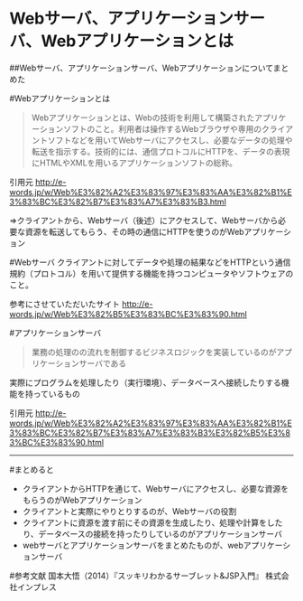 # Webサーバ、アプリケーションサーバ、Webアプリケーションとは


##Webサーバ、アプリケーションサーバ、Webアプリケーションについてまとめた

#Webアプリケーションとは


>Webアプリケーションとは、Webの技術を利用して構築されたアプリケーションソフトのこと。利用者は操作するWebブラウザや専用のクライアントソフトなどを用いてWebサーバにアクセスし、必要なデータの処理や転送を指示する。技術的には、通信プロトコルにHTTPを、データの表現にHTMLやXMLを用いるアプリケーションソフトの総称。

引用元
http://e-words.jp/w/Web%E3%82%A2%E3%83%97%E3%83%AA%E3%82%B1%E3%83%BC%E3%82%B7%E3%83%A7%E3%83%B3.html

=>クライアントから、Webサーバ（後述）にアクセスして、Webサーバから必要な資源を転送してもらう、その時の通信にHTTPを使うのがWebアプリケーション


#Webサーバ
クライアントに対してデータや処理の結果などをHTTPという通信規約（プロトコル）を用いて提供する機能を持つコンピュータやソフトウェアのこと。

参考にさせていただいたサイト
http://e-words.jp/w/Web%E3%82%B5%E3%83%BC%E3%83%90.html


#アプリケーションサーバ

>業務の処理のの流れを制御するビジネスロジックを実装しているのがアプリケーションサーバである

実際にプログラムを処理したり（実行環境）、データベースへ接続したりする機能を持っているもの

引用元
http://e-words.jp/w/Web%E3%82%A2%E3%83%97%E3%83%AA%E3%82%B1%E3%83%BC%E3%82%B7%E3%83%A7%E3%83%B3%E3%82%B5%E3%83%BC%E3%83%90.html


---

#まとめると
* クライアントからHTTPを通じて、Webサーバにアクセスし、必要な資源をもらうのがWebアプリケーション
* クライアントと実際にやりとりするのが、Webサーバの役割
* クライアントに資源を渡す前にその資源を生成したり、処理や計算をしたり、データベースの接続を持ったりしているのがアプリケーションサーバ
* webサーバとアプリケーションサーバをまとめたものが、webアプリケーションサーバ


#参考文献
国本大悟（2014）『スッキリわかるサーブレット&JSP入門』 株式会社インプレス

